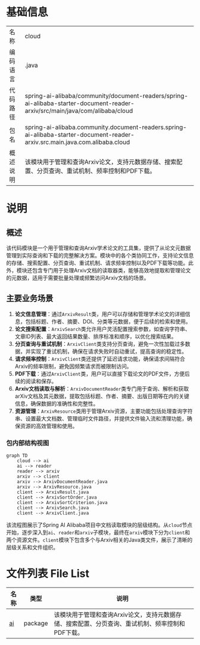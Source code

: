 # 基础信息

|      |      |
|------|------|
| 名称 | cloud |
| 编码语言 | .java |
| 代码路径 | spring-ai-alibaba/community/document-readers/spring-ai-alibaba-starter-document-reader-arxiv/src/main/java/com/alibaba/cloud |
| 包名 | spring-ai-alibaba.community.document-readers.spring-ai-alibaba-starter-document-reader-arxiv.src.main.java.com.alibaba.cloud |
| 概述说明 | 该模块用于管理和查询Arxiv论文，支持元数据存储、搜索配置、分页查询、重试机制、频率控制和PDF下载。 |

# 说明

## 概述
该代码模块是一个用于管理和查询Arxiv学术论文的工具集，提供了从论文元数据管理到实际查询和下载的完整解决方案。模块中的各个类协同工作，支持论文信息的存储、搜索配置、分页查询、重试机制、请求频率控制以及PDF下载等功能。此外，模块还包含专门用于处理Arxiv文档的读取器类，能够高效地提取和管理论文的元数据，适用于需要批量处理或频繁访问Arxiv文档的场景。

## 主要业务场景
1. **论文信息管理**：通过`ArxivResult`类，用户可以存储和管理学术论文的详细信息，包括标题、作者、摘要、DOI、分类等元数据，便于后续的检索和使用。
2. **论文搜索配置**：`ArxivSearch`类允许用户灵活配置搜索参数，如查询字符串、文章ID列表、最大返回结果数量、排序标准和顺序，以优化搜索结果。
3. **分页查询与重试机制**：`ArxivClient`类支持分页查询，避免一次性加载过多数据，并实现了重试机制，确保在请求失败时自动重试，提高查询的稳定性。
4. **请求频率控制**：`ArxivClient`类还提供了延迟请求功能，确保请求间隔符合Arxiv的频率限制，避免因频繁请求而被限制访问。
5. **PDF下载**：通过`ArxivClient`类，用户可以直接下载论文的PDF文件，方便后续的阅读和保存。
6. **Arxiv文档读取与解析**：`ArxivDocumentReader`类专门用于查询、解析和获取arXiv文档及其元数据，提取包括标题、作者、摘要、出版日期等在内的关键信息，确保数据的准确性和完整性。
7. **资源管理**：`ArxivResource`类用于管理Arxiv资源，主要功能包括处理查询字符串、设置最大文档数、管理临时文件路径，并提供文件输入流和清理功能，确保资源的高效管理和使用。


### 包内部结构视图

```mermaid
graph TD
    cloud --> ai
    ai --> reader
    reader --> arxiv
    arxiv --> client
    arxiv --> ArxivDocumentReader.java
    arxiv --> ArxivResource.java
    client --> ArxivResult.java
    client --> ArxivSortOrder.java
    client --> ArxivSortCriterion.java
    client --> ArxivSearch.java
    client --> ArxivClient.java
```

该流程图展示了Spring AI Alibaba项目中文档读取模块的层级结构。从`cloud`节点开始，逐步深入到`ai`、`reader`和`arxiv`子模块，最终在`arxiv`模块下分为`client`和两个资源文件。`client`模块下包含多个与Arxiv相关的Java类文件，展示了清晰的层级关系和文件组织。

# 文件列表 File List

| 名称   | 类型  | 说明 |
|-------|------|-------------|
| [ai](ai/_module.md) | package | 该模块用于管理和查询Arxiv论文，支持元数据存储、搜索配置、分页查询、重试机制、频率控制和PDF下载。 |


